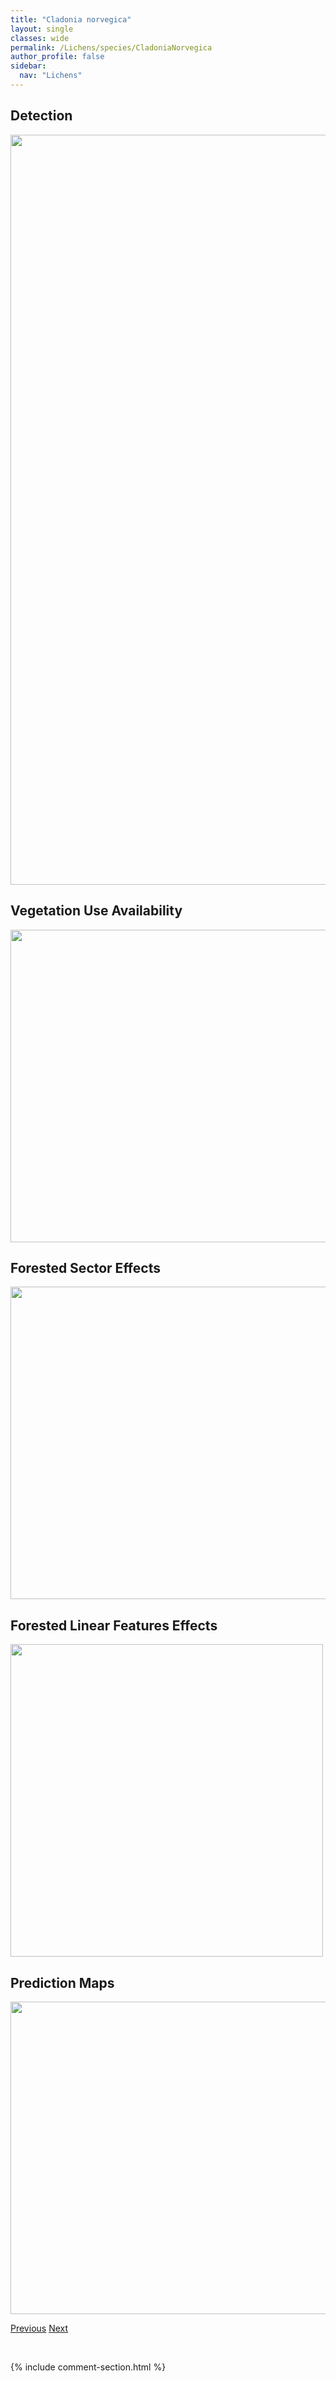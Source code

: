 ```yaml
---
title: "Cladonia norvegica"
layout: single
classes: wide
permalink: /Lichens/species/CladoniaNorvegica
author_profile: false
sidebar:
  nav: "Lichens"
---
```


<h2>Detection</h2>

<a href="https://drive.google.com/uc?export=view&id=1pakxNRmV-wSrCmwa-vhnKtbKeCeIEJAf">
<img src="https://drive.google.com/uc?export=view&id=1pakxNRmV-wSrCmwa-vhnKtbKeCeIEJAf" height = "1200" width = "800">
</a>


<h2>Vegetation Use Availability</h2>

<a href="https://drive.google.com/uc?export=view&id=1DVaFguGkAbt8LPNRXFXP6H3XKZ6d-0Fs">
<img src="https://drive.google.com/uc?export=view&id=1DVaFguGkAbt8LPNRXFXP6H3XKZ6d-0Fs" height = "500" width = "1000">
</a>


<h2>Forested Sector Effects</h2>

<a href="https://drive.google.com/uc?export=view&id=1Fk1GxMXjxf2cLCVVXvEBdOWbIoMV7oTX">
<img src="https://drive.google.com/uc?export=view&id=1Fk1GxMXjxf2cLCVVXvEBdOWbIoMV7oTX" height = "500" width = "1000">
</a>


<h2>Forested Linear Features Effects</h2>

<a href="https://drive.google.com/uc?export=view&id=1EbGr_q0m9Txl1OVojsMF4DHOeHrnuV9Z">
<img src="https://drive.google.com/uc?export=view&id=1EbGr_q0m9Txl1OVojsMF4DHOeHrnuV9Z" height = "500" width = "500">
</a>


<h2>Prediction Maps</h2>

<a href="https://drive.google.com/uc?export=view&id=1nOMRq0YYIZcPF-DFOYEIHeXaAY_w0KEU">
<img src="https://drive.google.com/uc?export=view&id=1nOMRq0YYIZcPF-DFOYEIHeXaAY_w0KEU" height = "500" width = "1000">
</a>


<a href="/DevelopmentWebsite/Lichens/species/CladoniaMultiformis" class="pagination--pager" title="Cladonia multiformis">Previous</a> <a href="/DevelopmentWebsite/Lichens/species/CladoniaNovochlorophaea" class="pagination--pager" title="Cladonia novochlorophaea">Next</a>

<p>&nbsp;</p>

{% include comment-section.html %}
